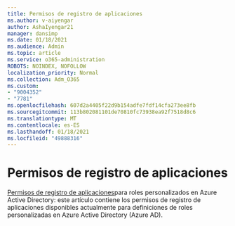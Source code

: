 ```yaml
---
title: Permisos de registro de aplicaciones
ms.author: v-aiyengar
author: AshaIyengar21
manager: dansimp
ms.date: 01/18/2021
ms.audience: Admin
ms.topic: article
ms.service: o365-administration
ROBOTS: NOINDEX, NOFOLLOW
localization_priority: Normal
ms.collection: Adm_O365
ms.custom:
- "9004352"
- "7781"
ms.openlocfilehash: 607d2a4405f22d9b154adfe7fdf14cfa273ee8fb
ms.sourcegitcommit: 113b802081101de70810fc73938ea92f7518d8c6
ms.translationtype: MT
ms.contentlocale: es-ES
ms.lasthandoff: 01/18/2021
ms.locfileid: "49888316"
---
```

# <a name="app-registration-permissions"></a>Permisos de registro de aplicaciones

[Permisos de registro de aplicaciones](https://docs.microsoft.com/azure/active-directory/roles/custom-available-permissions)para roles personalizados en Azure Active Directory: este artículo contiene los permisos de registro de aplicaciones disponibles actualmente para definiciones de roles personalizadas en Azure Active Directory (Azure AD).
